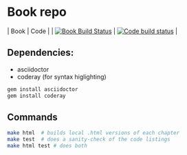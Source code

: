 # Book repo

| Book | Code |
| [![Book Build Status](https://travis-ci.org/python-leap/book.svg?branch=master)](https://travis-ci.org/python-leap/book) | [![Code build status](https://travis-ci.org/python-leap/code.svg?branch=master)](https://travis-ci.org/python-leap/code) |



## Dependencies:

* asciidoctor
* coderay (for syntax higlighting)

```sh
gem install asciidoctor
gem install coderay
```


## Commands

```sh
make html  # builds local .html versions of each chapter
make test  # does a sanity-check of the code listings
make html test # does both
```


